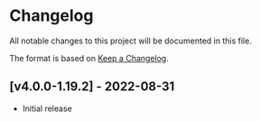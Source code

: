# Changelog
All notable changes to this project will be documented in this file.

The format is based on [Keep a Changelog].

## [v4.0.0-1.19.2] - 2022-08-31
- Initial release

[Keep a Changelog]: https://keepachangelog.com/en/1.0.0/
